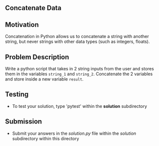 ## Concatenate Data

## Motivation
Concatenation in Python allows us to concatenate a string with another string, but never strings with other data types (such as integers, floats).

## Problem Description
Write a python script that takes in 2 string inputs from the user and stores them in the variables `string_1` and `string_2`.
Concatenate the 2 variables and store inside a new variable `result`.

## Testing
* To test your solution, type 'pytest' within the **solution** subdirectory

## Submission
* Submit your answers in the *solution.py* file within the *solution* subdirectory within this directory
